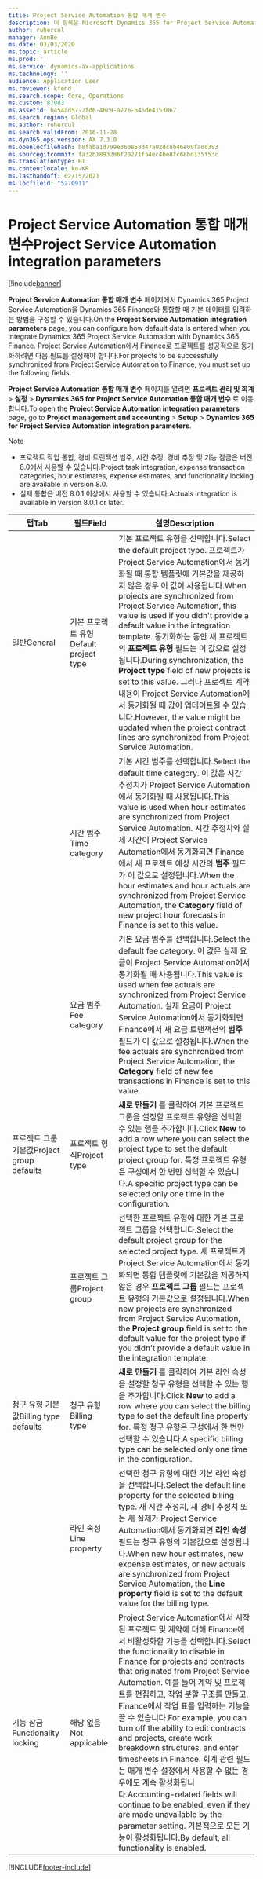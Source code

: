 ```yaml
---
title: Project Service Automation 통합 매개 변수
description: 이 항목은 Microsoft Dynamics 365 for Project Service Automation을 Microsoft Dynamics 365 Finance와 통합할 때 기본 데이터를 입력하는 방법을 구성하는 방법을 설명합니다.
author: ruhercul
manager: AnnBe
ms.date: 03/03/2020
ms.topic: article
ms.prod: ''
ms.service: dynamics-ax-applications
ms.technology: ''
audience: Application User
ms.reviewer: kfend
ms.search.scope: Core, Operations
ms.custom: 87983
ms.assetid: b454ad57-2fd6-46c9-a77e-646de4153067
ms.search.region: Global
ms.author: ruhercul
ms.search.validFrom: 2016-11-28
ms.dyn365.ops.version: AX 7.3.0
ms.openlocfilehash: b8faba1d799e360e58d47a02dc8b46e09fa0d393
ms.sourcegitcommit: fa32b1893286f20271fa4ec4be8fc68bd135f53c
ms.translationtype: HT
ms.contentlocale: ko-KR
ms.lasthandoff: 02/15/2021
ms.locfileid: "5270911"
---
```

# <a name="project-service-automation-integration-parameters"></a><span data-ttu-id="90343-103">Project Service Automation 통합 매개 변수</span><span class="sxs-lookup"><span data-stu-id="90343-103">Project Service Automation integration parameters</span></span>

[!include[banner](../includes/banner.md)]

<span data-ttu-id="90343-104">**Project Service Automation 통합 매개 변수** 페이지에서 Dynamics 365 Project Service Automation을 Dynamics 365 Finance와 통합할 때 기본 데이터를 입력하는 방법을 구성할 수 있습니다.</span><span class="sxs-lookup"><span data-stu-id="90343-104">On the **Project Service Automation integration parameters** page, you can configure how default data is entered when you integrate Dynamics 365 Project Service Automation with Dynamics 365 Finance.</span></span> <span data-ttu-id="90343-105">Project Service Automation에서 Finance로 프로젝트를 성공적으로 동기화하려면 다음 필드를 설정해야 합니다.</span><span class="sxs-lookup"><span data-stu-id="90343-105">For projects to be successfully synchronized from Project Service Automation to Finance, you must set up the following fields.</span></span>

<span data-ttu-id="90343-106">**Project Service Automation 통합 매개 변수** 페이지를 열려면 **프로젝트 관리 및 회계** \> **설정** \> **Dynamics 365 for Project Service Automation 통합 매개 변수** 로 이동합니다.</span><span class="sxs-lookup"><span data-stu-id="90343-106">To open the **Project Service Automation integration parameters** page, go to **Project management and accounting** \> **Setup** \> **Dynamics 365 for Project Service Automation integration parameters**.</span></span> 

> [!NOTE]
> - <span data-ttu-id="90343-107">프로젝트 작업 통합, 경비 트랜잭션 범주, 시간 추정, 경비 추정 및 기능 잠금은 버전 8.0에서 사용할 수 있습니다.</span><span class="sxs-lookup"><span data-stu-id="90343-107">Project task integration, expense transaction categories, hour estimates, expense estimates, and functionality locking are available in version 8.0.</span></span>
> - <span data-ttu-id="90343-108">실제 통합은 버전 8.0.1 이상에서 사용할 수 있습니다.</span><span class="sxs-lookup"><span data-stu-id="90343-108">Actuals integration is available in version 8.0.1 or later.</span></span>


| <span data-ttu-id="90343-109">탭</span><span class="sxs-lookup"><span data-stu-id="90343-109">Tab</span></span>                    | <span data-ttu-id="90343-110">필드</span><span class="sxs-lookup"><span data-stu-id="90343-110">Field</span></span>                | <span data-ttu-id="90343-111">설명</span><span class="sxs-lookup"><span data-stu-id="90343-111">Description</span></span> |
|------------------------|----------------------|-------------|
| <span data-ttu-id="90343-112">일반</span><span class="sxs-lookup"><span data-stu-id="90343-112">General</span></span>                | <span data-ttu-id="90343-113">기본 프로젝트 유형</span><span class="sxs-lookup"><span data-stu-id="90343-113">Default project type</span></span> | <span data-ttu-id="90343-114">기본 프로젝트 유형을 선택합니다.</span><span class="sxs-lookup"><span data-stu-id="90343-114">Select the default project type.</span></span> <span data-ttu-id="90343-115">프로젝트가 Project Service Automation에서 동기화될 때 통합 템플릿에 기본값을 제공하지 않은 경우 이 값이 사용됩니다.</span><span class="sxs-lookup"><span data-stu-id="90343-115">When projects are synchronized from Project Service Automation, this value is used if you didn't provide a default value in the integration template.</span></span> <span data-ttu-id="90343-116">동기화하는 동안 새 프로젝트의 **프로젝트 유형** 필드는 이 값으로 설정됩니다.</span><span class="sxs-lookup"><span data-stu-id="90343-116">During synchronization, the **Project type** field of new projects is set to this value.</span></span> <span data-ttu-id="90343-117">그러나 프로젝트 계약 내용이 Project Service Automation에서 동기화될 때 값이 업데이트될 수 있습니다.</span><span class="sxs-lookup"><span data-stu-id="90343-117">However, the value might be updated when the project contract lines are synchronized from Project Service Automation.</span></span> |
|                        | <span data-ttu-id="90343-118">시간 범주</span><span class="sxs-lookup"><span data-stu-id="90343-118">Time category</span></span>        | <span data-ttu-id="90343-119">기본 시간 범주를 선택합니다.</span><span class="sxs-lookup"><span data-stu-id="90343-119">Select the default time category.</span></span> <span data-ttu-id="90343-120">이 값은 시간 추정치가 Project Service Automation에서 동기화될 때 사용됩니다.</span><span class="sxs-lookup"><span data-stu-id="90343-120">This value is used when hour estimates are synchronized from Project Service Automation.</span></span> <span data-ttu-id="90343-121">시간 추정치와 실제 시간이 Project Service Automation에서 동기화되면 Finance에서 새 프로젝트 예상 시간의 **범주** 필드가 이 값으로 설정됩니다.</span><span class="sxs-lookup"><span data-stu-id="90343-121">When the hour estimates and hour actuals are synchronized from Project Service Automation, the **Category** field of new project hour forecasts in Finance is set to this value.</span></span> |
|                        | <span data-ttu-id="90343-122">요금 범주</span><span class="sxs-lookup"><span data-stu-id="90343-122">Fee category</span></span>         | <span data-ttu-id="90343-123">기본 요금 범주를 선택합니다.</span><span class="sxs-lookup"><span data-stu-id="90343-123">Select the default fee category.</span></span> <span data-ttu-id="90343-124">이 값은 실제 요금이 Project Service Automation에서 동기화될 때 사용됩니다.</span><span class="sxs-lookup"><span data-stu-id="90343-124">This value is used when fee actuals are synchronized from Project Service Automation.</span></span> <span data-ttu-id="90343-125">실제 요금이 Project Service Automation에서 동기화되면 Finance에서 새 요금 트랜잭션의 **범주** 필드가 이 값으로 설정됩니다.</span><span class="sxs-lookup"><span data-stu-id="90343-125">When the fee actuals are synchronized from Project Service Automation, the **Category** field of new fee transactions in Finance is set to this value.</span></span> |
| <span data-ttu-id="90343-126">프로젝트 그룹 기본값</span><span class="sxs-lookup"><span data-stu-id="90343-126">Project group defaults</span></span> | <span data-ttu-id="90343-127">프로젝트 형식</span><span class="sxs-lookup"><span data-stu-id="90343-127">Project type</span></span>         | <span data-ttu-id="90343-128">**새로 만들기** 를 클릭하여 기본 프로젝트 그룹을 설정할 프로젝트 유형을 선택할 수 있는 행을 추가합니다.</span><span class="sxs-lookup"><span data-stu-id="90343-128">Click **New** to add a row where you can select the project type to set the default project group for.</span></span> <span data-ttu-id="90343-129">특정 프로젝트 유형은 구성에서 한 번만 선택할 수 있습니다.</span><span class="sxs-lookup"><span data-stu-id="90343-129">A specific project type can be selected only one time in the configuration.</span></span> |
|                        | <span data-ttu-id="90343-130">프로젝트 그룹</span><span class="sxs-lookup"><span data-stu-id="90343-130">Project group</span></span>        | <span data-ttu-id="90343-131">선택한 프로젝트 유형에 대한 기본 프로젝트 그룹을 선택합니다.</span><span class="sxs-lookup"><span data-stu-id="90343-131">Select the default project group for the selected project type.</span></span> <span data-ttu-id="90343-132">새 프로젝트가 Project Service Automation에서 동기화되면 통합 템플릿에 기본값을 제공하지 않은 경우 **프로젝트 그룹** 필드는 프로젝트 유형의 기본값으로 설정됩니다.</span><span class="sxs-lookup"><span data-stu-id="90343-132">When new projects are synchronized from Project Service Automation, the **Project group** field is set to the default value for the project type if you didn't provide a default value in the integration template.</span></span> |
| <span data-ttu-id="90343-133">청구 유형 기본값</span><span class="sxs-lookup"><span data-stu-id="90343-133">Billing type defaults</span></span>  | <span data-ttu-id="90343-134">청구 유형</span><span class="sxs-lookup"><span data-stu-id="90343-134">Billing type</span></span>         | <span data-ttu-id="90343-135">**새로 만들기** 를 클릭하여 기본 라인 속성을 설정할 청구 유형을 선택할 수 있는 행을 추가합니다.</span><span class="sxs-lookup"><span data-stu-id="90343-135">Click **New** to add a row where you can select the billing type to set the default line property for.</span></span> <span data-ttu-id="90343-136">특정 청구 유형은 구성에서 한 번만 선택할 수 있습니다.</span><span class="sxs-lookup"><span data-stu-id="90343-136">A specific billing type can be selected only one time in the configuration.</span></span> |
|                        | <span data-ttu-id="90343-137">라인 속성</span><span class="sxs-lookup"><span data-stu-id="90343-137">Line property</span></span>        | <span data-ttu-id="90343-138">선택한 청구 유형에 대한 기본 라인 속성을 선택합니다.</span><span class="sxs-lookup"><span data-stu-id="90343-138">Select the default line property for the selected billing type.</span></span> <span data-ttu-id="90343-139">새 시간 추정치, 새 경비 추정치 또는 새 실제가 Project Service Automation에서 동기화되면 **라인 속성** 필드는 청구 유형의 기본값으로 설정됩니다.</span><span class="sxs-lookup"><span data-stu-id="90343-139">When new hour estimates, new expense estimates, or new actuals are synchronized from Project Service Automation, the **Line property** field is set to the default value for the billing type.</span></span> |
| <span data-ttu-id="90343-140">기능 잠금</span><span class="sxs-lookup"><span data-stu-id="90343-140">Functionality locking</span></span>  | <span data-ttu-id="90343-141">해당 없음</span><span class="sxs-lookup"><span data-stu-id="90343-141">Not applicable</span></span>       | <span data-ttu-id="90343-142">Project Service Automation에서 시작된 프로젝트 및 계약에 대해 Finance에서 비활성화할 기능을 선택합니다.</span><span class="sxs-lookup"><span data-stu-id="90343-142">Select the functionality to disable in Finance for projects and contracts that originated from Project Service Automation.</span></span> <span data-ttu-id="90343-143">예를 들어 계약 및 프로젝트를 편집하고, 작업 분할 구조를 만들고, Finance에서 작업 표를 입력하는 기능을 끌 수 있습니다.</span><span class="sxs-lookup"><span data-stu-id="90343-143">For example, you can turn off the ability to edit contracts and projects, create work breakdown structures, and enter timesheets in Finance.</span></span> <span data-ttu-id="90343-144">회계 관련 필드는 매개 변수 설정에서 사용할 수 없는 경우에도 계속 활성화됩니다.</span><span class="sxs-lookup"><span data-stu-id="90343-144">Accounting-related fields will continue to be enabled, even if they are made unavailable by the parameter setting.</span></span> <span data-ttu-id="90343-145">기본적으로 모든 기능이 활성화됩니다.</span><span class="sxs-lookup"><span data-stu-id="90343-145">By default, all functionality is enabled.</span></span> |


[!INCLUDE[footer-include](../includes/footer-banner.md)]